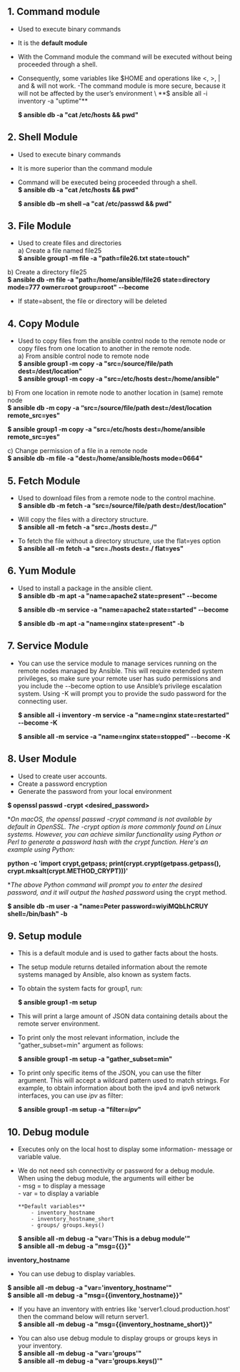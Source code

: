 ## **1. Command module**
- Used to execute binary commands
- It is the **default module**
- With the Command module the command will be executed without being proceeded through a shell.
- Consequently, some variables like $HOME and operations like <, >, | and & will not work.
-The command module is more secure, because it will not be affected by the user’s environment \
   **$ ansible all -i inventory -a "uptime"**

   **$ ansible db -a "cat /etc/hosts && pwd"**

## **2. Shell Module**
- Used to execute binary commands
- It is more superior than the command module
- Command will be executed being proceeded through a shell. \
   **$ ansible db -a "cat /etc/hosts && pwd"**

   **$ ansible db –m shell –a "cat /etc/passwd && pwd"**

## **3. File Module**
- Used to create files and directories \
 a) Create a file named file25 \
  **$ ansible group1 -m file -a "path=file26.txt state=touch"**

 b) Create a directory file25 \
  **$ ansible db -m file -a "path=/home/ansible/file26 state=directory mode=777 owner=root group=root" --become**

- If state=absent, the file or directory will be deleted

## **4. Copy Module**
- Used to copy files from the ansible control node to the remote
node or copy files from one location to another in the remote
node. \
a) From ansible control node to remote node \
  **$ ansible group1 -m copy -a "src=/source/file/path dest=/dest/location"** \
  **$ ansible group1 -m copy -a "src=/etc/hosts dest=/home/ansible"**

 b) From one location in remote node to another location in (same) remote node \
  **$ ansible db -m copy -a “src=/source/file/path dest=/dest/location remote_src=yes"**

  **$ ansible group1 -m copy -a "src=/etc/hosts dest=/home/ansible remote_src=yes"**

 c) Change permission of a file in a remote node \
  **$ ansible db -m file -a "dest=/home/ansible/hosts mode=0664"**

## **5. Fetch Module**
- Used to download files from a remote node to the control machine. \
  **$ ansible db -m fetch -a “src=/source/file/path dest=/dest/location"**

- Will copy the files with a directory structure. \
  **$ ansible all -m fetch -a "src=./hosts dest=./"**

- To fetch the file without a directory structure, use the flat=yes option \
  **$ ansible all -m fetch -a "src=./hosts dest=./ flat=yes"**

## **6. Yum Module**
- Used to install a package in the ansible client. \
  **$ ansible db -m apt -a "name=apache2 state=present" --become**

  **$ ansible db -m service -a "name=apache2 state=started" --become**

  **$ ansible db -m apt -a "name=nginx state=present" -b**

## **7. Service Module**
- You can use the service module to manage services running on the remote nodes managed by Ansible. This will require extended system privileges, so make sure your remote user has sudo permissions and you include the --become option to use Ansible’s privilege escalation system. Using -K will prompt you to provide the sudo password for the connecting user.

  **$ ansible all -i inventory -m service -a "name=nginx state=restarted" --become  -K**

  **$ ansible all -m service -a "name=nginx state=stopped" --become  -K**

## **8. User Module**
 - Used to create user accounts.
 - Create a password encryption
 - Generate the password from your local environment

 **$ openssl passwd -crypt <desired_password>**
 
 **On macOS, the openssl passwd -crypt command is not available by default in OpenSSL. The -crypt option is more commonly found on Linux systems.
However, you can achieve similar functionality using Python or Perl to generate a password hash with the crypt function. Here's an example using Python:*

**python -c 'import crypt,getpass; print(crypt.crypt(getpass.getpass(), crypt.mksalt(crypt.METHOD_CRYPT)))'**

**The above Python command will prompt you to enter the desired password, and it will output the hashed password* using the crypt method.

 **$ ansible db -m user -a "name=Peter password=wiyiMQbLhCRUY shell=/bin/bash" -b**

## **9. Setup module**
- This is a default module and is used to gather facts about the hosts.
- The setup module returns detailed information about the remote systems managed by Ansible, also known as system facts.
- To obtain the system facts for group1, run:

  **$ ansible group1 -m setup**

- This will print a large amount of JSON data containing details about the remote server environment.
- To print only the most relevant information, include the "gather_subset=min" argument as follows:

  **$ ansible group1 -m setup -a "gather_subset=min"**

- To print only specific items of the JSON, you can use the filter argument. This will accept a wildcard pattern used to match strings. For example, to obtain information about both the ipv4 and ipv6 network interfaces, you can use *ipv* as filter:

  **$ ansible group1 -m setup -a "filter=*ipv*"**

## **10. Debug module**
- Executes only on the local host to display some information- message or variable value.
- We do not need ssh connectivity or password for a debug module. When using the debug module, the arguments will either be \
      - msg  =  to display a message \
      - var  = to display a variable

      **Default variables**
          - inventory_hostname
          - inventory_hostname_short
          - groups/ groups.keys()

  **$ ansible all -m debug -a "var='This is a debug module'"** \
  **$ ansible all -m debug -a "msg={{}}"**

 **inventory_hostname**
  - You can use debug to display variables.

  **$ ansible all -m debug -a "var='inventory_hostname'"** \
  **$ ansible all -m debug -a "msg={{inventory_hostname}}"**

  - If you have an inventory with entries like 'server1.cloud.production.host' then the command below will return server1. \
  **$ ansible all -m debug -a "msg={{inventory_hostname_short}}"**

  - You can also use debug module to display groups or groups keys in your inventory. \
  **$ ansible all -m debug -a "var='groups'"** \
  **$ ansible all -m debug -a "var='groups.keys()'"**
